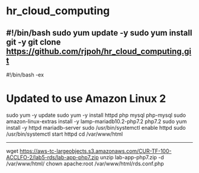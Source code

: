 # hr_cloud_computing

#!/bin/bash
sudo yum update -y
sudo yum install git -y
git clone https://github.com/rjpoh/hr_cloud_computing.git
-----------------------------------------------------------------

#!/bin/bash -ex
# Updated to use Amazon Linux 2
sudo yum -y update
sudo yum -y install httpd php mysql php-mysql
sudo amazon-linux-extras install -y lamp-mariadb10.2-php7.2 php7.2
sudo yum install -y httpd mariadb-server
sudo /usr/bin/systemctl enable httpd
sudo /usr/bin/systemctl start httpd
cd /var/www/html

----------------------------------------------------------------
wget https://aws-tc-largeobjects.s3.amazonaws.com/CUR-TF-100-ACCLFO-2/lab5-rds/lab-app-php7.zip
unzip lab-app-php7.zip -d /var/www/html/
chown apache:root /var/www/html/rds.conf.php

